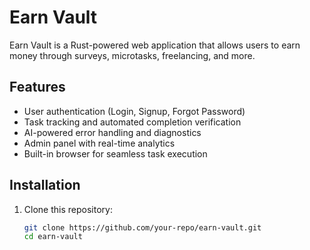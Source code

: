 # Earn Vault

Earn Vault is a Rust-powered web application that allows users to earn money through surveys, microtasks, freelancing, and more.

## Features
- User authentication (Login, Signup, Forgot Password)
- Task tracking and automated completion verification
- AI-powered error handling and diagnostics
- Admin panel with real-time analytics
- Built-in browser for seamless task execution

## Installation
1. Clone this repository:
   ```sh
   git clone https://github.com/your-repo/earn-vault.git
   cd earn-vault